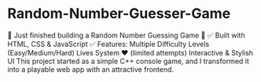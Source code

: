 # Random-Number-Guesser-Game
🚀 Just finished building a Random Number Guessing Game 🎯  ✅ Built with HTML, CSS &amp; JavaScript ✅ Features:  Multiple Difficulty Levels (Easy/Medium/Hard)  Lives System ❤️ (limited attempts)  Interactive &amp; Stylish UI  This project started as a simple C++ console game, and I transformed it into a playable web app with an attractive frontend. 
